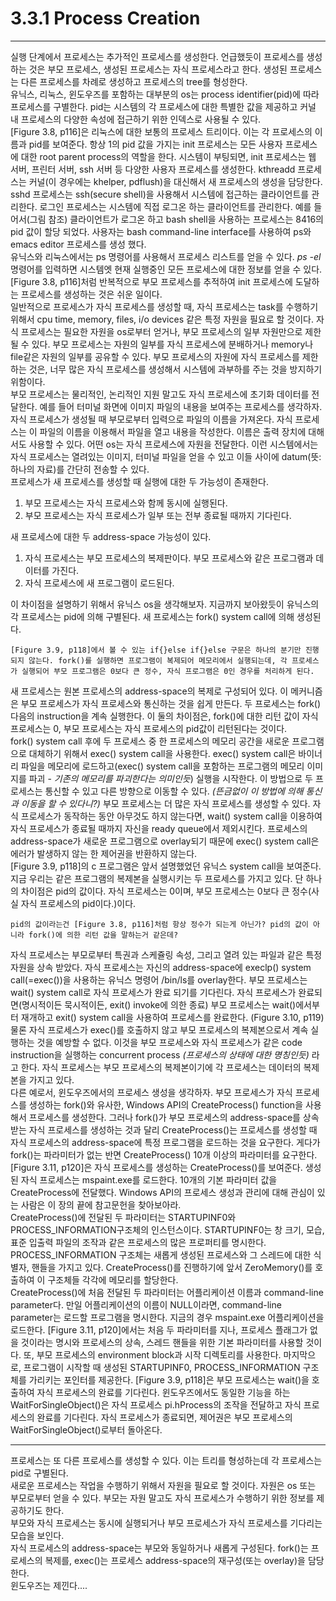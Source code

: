 # 3.3.1 Process Creation
---
실행 단계에서 프로세스는 추가적인 프로세스를 생성한다. 언급했듯이 프로세스를 생성하는 것은 부모 프로세스, 생성된 프로세스는 자식 프로세스라고 한다. 생성된 프로세스는 다른 프로세스를 차례로 생성하고 프로세스의 tree를 형성한다.
<br>
유닉스, 리눅스, 윈도우즈를 포함하는 대부분의 os는 process identifier(pid)에 따라 프로세스를 구별한다. pid는 시스템의 각 프로세스에 대한 특별한 값을 제공하고 커널 내 프로세스의 다양한 속성에 접근하기 위한 인덱스로 사용될 수 있다.
<br>
[Figure 3.8, p116]은 리눅스에 대한 보통의 프로세스 트리이다. 이는 각 프로세스의 이름과 pid를 보여준다. 항상 1의 pid 값을 가지는 init 프로세스는 모든 사용자 프로세스에 대한 root parent process의 역할을 한다. 시스템이 부팅되면, init 프로세스는 웹 서버, 프린터 서버, ssh 서버 등 다양한 사용자 프로세스를 생성한다. kthreadd 프로세스는 커널(이 경우에는 khelper, pdflush)을 대신해서 새 프로세스의 생성을 담당한다. sshd 프로세스는 ssh(secure shell)을 사용해서 시스템에 접근하는 클라이언트를 관리한다. 로그인 프로세스는 시스템에 직접 로그온 하는 클라이언트를 관리한다. 예를 들어서(그림 참조) 클라이언트가 로그온 하고 bash shell을 사용하는 프로세스는 8416의 pid 값이 할당 되었다. 사용자는 bash command-line interface를 사용하여 ps와 emacs editor 프로세스를 생성 했다.
<br>
유닉스와 리눅스에서는 ps 명령어를 사용해서 프로세스 리스트를 얻을 수 있다. _ps -el_ 명령어를 입력하면 시스템엣 현재 실행중인 모든 프로세스에 대한 정보를 얻을 수 있다. [Figure 3.8, p116]처럼 반복적으로 부모 프로세스를 추적하여 init 프로세스에 도달하는 프로세스를 생성하는 것은 쉬운 일이다.
<br>
일반적으로 프로세스가 자식 프로세스를 생성할 때, 자식 프로세스는 task를 수행하기 위해서 cpu time, memory, files, i/o devices 같은 특정 자원을 필요로 할 것이다. 자식 프로세스는 필요한 자원을 os로부터 얻거나, 부모 프로세스의 일부 자원만으로 제한될 수 있다. 부모 프로세스는 자원의 일부를 자식 프로세스에 분배하거나 memory나 file같은 자원의 일부를 공유할 수 있다. 부모 프로세스의 자원에 자식 프로세스를 제한하는 것은, 너무 많은 자식 프로세스를 생성해서 시스템에 과부하를 주는 것을 방지하기 위함이다.
<br>
부모 프로세스는 물리적인, 논리적인 지원 말고도 자식 프로세스에 초기화 데이터를 전달한다. 예를 들어 터미널 화면에 이미지 파일의 내용을 보여주는 프로세스를 생각하자. 자식 프로세스가 생성될 때 부모로부터 입력으로 파일의 이름을 가져온다. 자식 프로세스는 이 파일의 이름을 이용해서 파일을 열고 내용을 작성한다. 이름은 출력 장치에 대해서도 사용할 수 있다. 어떤 os는 자식 프로세스에 자원을 전달한다. 이런 시스템에서는 자식 프로세스는 열려있는 이미지, 터미널 파일을 얻을 수 있고 이들 사이에 datum(뜻:하나의 자료)를 간단히 전송할 수 있다.
<br>
프로세스가 새 프로세스를 생성할 때 실행에 대한 두 가능성이 존재한다.
1. 부모 프로세스는 자식 프로세스와 함께 동시에 실행된다.
2. 부모 프로세스는 자식 프로세스가 일부 또는 전부 종료될 때까지 기다린다.

새 프로세스에 대한 두 address-space 가능성이 있다.
1. 자식 프로세스는 부모 프로세스의 복제판이다. 부모 프로세스와 같은 프로그램과 데이터를 가진다.
2. 자식 프로세스에 새 프로그램이 로드된다.

이 차이점을 설명하기 위해서 유닉스 os을 생각해보자. 지금까지 보아왔듯이 유닉스의 각 프로세스는 pid에 의해 구별된다. 새 프로세스는 fork() system call에 의해 생성된다.

    [Figure 3.9, p118]에서 볼 수 있는 if{}else if{}else 구문은 하나의 분기만 진행되지 않는다. fork()를 실행하면 프로그램이 복제되어 메모리에서 실행되는데, 각 프로세스가 실행되어 부모 프로그램은 0보다 큰 정수, 자식 프로그램은 0인 경우를 처리하게 된다.

새 프로세스는 원본 프로세스의 address-space의 복제로 구성되어 있다. 이 메커니즘은 부모 프로세스가 자식 프로세스와 통신하는 것을 쉽게 만든다. 두 프로세스는 fork() 다음의 instruction을 계속 실행한다. 이 둘의 차이점은, fork()에 대한 리턴 값이 자식 프로세스는 0, 부모 프로세스는 자식 프로세스의 pid값이 리턴된다는 것이다.
<br>
fork() system call 후에 두 프로세스 중 한 프로세스의 메모리 공간을 새로운 프로그램으로 대체하기 위해서 exec() system call을 사용한다. exec() system call은 바이너리 파일을 메모리에 로드하고(exec() system call을 포함하는 프로그램의 메모리 이미지를 파괴 - _기존의 메모리를 파괴한다는 의미인듯_) 실행을 시작한다. 이 방법으로 두 프로세스는 통신할 수 있고 다른 방향으로 이동할 수 있다. _(뜬금없이 이 방법에 의해 통신과 이동을 할 수 있다니?)_ 부모 프로세스는 더 많은 자식 프로세스를 생성할 수 있다. 자식 프로세스가 동작하는 동안 아무것도 하지 않는다면, wait() system call을 이용하여 자식 프로세스가 종료될 때까지 자신을 ready queue에서 제외시킨다. 프로세스의 address-space가 새로운 프로그램으로 overlay되기 때문에 exec() system call은 에러가 발생하지 않는 한 제어권을 반환하지 않는다.
<br>
[Figure 3.9, p118]의 c 프로그램은 앞서 설명했었던 유닉스 system call을 보여준다. 지금 우리는 같은 프로그램의 복제본을 실행시키는 두 프로세스를 가지고 있다. 단 하나의 차이점은 pid의 값이다. 자식 프로세스는 0이며, 부모 프로세스는 0보다 큰 정수(사실 자식 프로세스의 pid이다.)이다.

    pid의 값이라는건 [Figure 3.8, p116]처럼 항상 정수가 되는게 아닌가? pid의 값이 아니라 fork()에 의한 리턴 값을 말하는거 같은데?

자식 프로세스는 부모로부터 특권과 스케쥴링 속성, 그리고 열려 있는 파일과 같은 특정 자원을 상속 받았다. 자식 프로세스는 자신의 address-space에 execlp() system call(=exec())을 사용하는 유닉스 명령어 /bin/ls를 overlay한다. 부모 프로세스는 wait() system call로 자식 프로세스가 완료 되기를 기다린다. 자식 프로세스가 완료되면(명시적이든 묵시적이든, exit() invoke에 의한 종료) 부모 프로세스는 wait()에서부터 재개하고 exit() system call을 사용하여 프로세스를 완료한다. (Figure 3.10, p119)
<br>
물론 자식 프로세스가 exec()를 호출하지 않고 부모 프로세스의 복제본으로서 계속 실행하는 것을 예방할 수 없다. 이것을 부모 프로세스와 자식 프로세스가 같은 code instruction을 실행하는 concurrent process _(프로세스의 상태에 대한 명칭인듯)_ 라고 한다. 자식 프로세스는 부모 프로세스의 복제본이기에 각 프로세스는 데이터의 복제본을 가지고 있다.
<br>
다른 예로서, 윈도우즈에서의 프로세스 생성을 생각하자. 부모 프로세스가 자식 프로세스를 생성하는 fork()와 유사한, Windows API의 CreateProcess() function을 사용해서 프로세스를 생성한다. 그러나 fork()가 부모 프로세스의 address-space를 상속받는 자식 프로세스를 생성하는 것과 달리 CreateProcess()는 프로세스를 생성할 때 자식 프로세스의 address-space에 특정 프로그램을 로드하는 것을 요구한다. 게다가 fork()는 파라미터가 없는 반면 CreateProcess() 10개 이상의 파라미터를 요구한다.
<br>
[Figure 3.11, p120]은 자식 프로세스를 생성하는 CreateProcess()를 보여준다. 생성된 자식 프로세스는 mspaint.exe를 로드한다. 10개의 기본 파라미터 값을 CreateProcess에 전달했다. Windows API의 프로세스 생성과 관리에 대해 관심이 있는 사람은 이 장의 끝에 참고문헌을 찾아보아라.
<br>
CreateProcess()에 전달된 두 파라미터는 STARTUPINF0와 PROCESS_INFORMATION구조체의 인스턴스이다. STARTUPINF0는 창 크기, 모습, 표준 입출력 파일의 조작과 같은 프로세스의 많은 프로퍼티를 명시한다. PROCESS_INFORMATION 구조체는 새롭게 생성된 프로세스와 그 스레드에 대한 식별자, 핸들을 가지고 있다. CreateProcess()를 진행하기에 앞서 ZeroMemory()를 호출하여 이 구조체들 각각에 메모리를 할당한다.
<br>
CreateProcess()에 처음 전달된 두 파라미터는 어플리케이션 이름과 command-line parameter다. 만일 어플리케이션의 이름이 NULL이라면, command-line parameter는 로드할 프로그램을 명시한다. 지금의 경우 mspaint.exe 어플리케이션을 로드한다. [Figure 3.11, p120]에서는 처음 두 파라미터를 지나, 프로세스 플래그가 없을 것이라는 명시와 프로세스의 상속, 스레드 핸들을 위한 기본 파라미터를 사용할 것이다. 또, 부모 프로세스의 environment block과 시작 디렉토리를 사용한다. 마지막으로, 프로그램이 시작할 때 생성된 STARTUPINF0, PROCESS_INFORMATION 구조체를 가리키는 포인터를 제공한다. [Figure 3.9, p118]은 부모 프로세스는 wait()을 호출하여 자식 프로세스의 완료를 기다린다. 윈도우즈에서도 동일한 기능을 하는 WaitForSingleObject()은 자식 프로세스 pi.hProcess의 조작을 전달하고 자식 프로세스의 완료를 기다린다. 자식 프로세스가 종료되면, 제어권은 부모 프로세스의 WaitForSingleObject()로부터 돌아온다.

---

프로세스는 또 다른 프로세스를 생성할 수 있다. 이는 트리를 형성하는데 각 프로세스는 pid로 구별된다.
<br>
새로운 프로세스는 작업을 수행하기 위해서 자원을 필요로 할 것이다. 자원은 os 또는 부모로부터 얻을 수 있다. 부모는 자원 말고도 자식 프로세스가 수행하기 위한 정보를 제공하기도 한다.
<br>
부모와 자식 프로세스는 동시에 실행되거나 부모 프로세스가 자식 프로세스를 기다리는 모습을 보인다.
<br>
자식 프로세스의 address-space는 부모와 동일하거나 새롭게 구성된다.
fork()는 프로세스의 복제를, exec()는 프로세스 address-space의 재구성(또는 overlay)을 담당한다.
<br>
윈도우즈는 제낀다....
